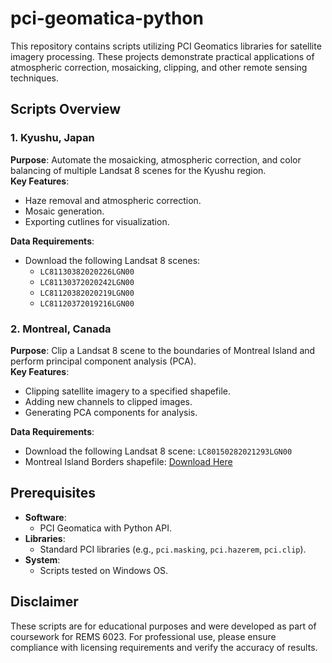 # pci-geomatica-python

This repository contains scripts utilizing PCI Geomatics libraries for satellite imagery processing. These projects demonstrate practical applications of atmospheric correction, mosaicking, clipping, and other remote sensing techniques.

## Scripts Overview

### 1. **Kyushu, Japan**
**Purpose**: Automate the mosaicking, atmospheric correction, and color balancing of multiple Landsat 8 scenes for the Kyushu region.  
**Key Features**:  
- Haze removal and atmospheric correction.
- Mosaic generation.
- Exporting cutlines for visualization.  

**Data Requirements**:  
- Download the following Landsat 8 scenes:
  - `LC81130382020226LGN00`
  - `LC81130372020242LGN00`
  - `LC81120382020219LGN00`
  - `LC81120372019216LGN00`

### 2. **Montreal, Canada**
**Purpose**: Clip a Landsat 8 scene to the boundaries of Montreal Island and perform principal component analysis (PCA).  
**Key Features**:  
- Clipping satellite imagery to a specified shapefile.
- Adding new channels to clipped images.
- Generating PCA components for analysis.  

**Data Requirements**:  
- Download the following Landsat 8 scene: `LC80150282021293LGN00`
- Montreal Island Borders shapefile: [Download Here](https://donnees.montreal.ca/ville-de-montreal/limites-terrestres)

## Prerequisites
- **Software**:  
  - PCI Geomatica with Python API.  
- **Libraries**:  
  - Standard PCI libraries (e.g., `pci.masking`, `pci.hazerem`, `pci.clip`).
- **System**:  
  - Scripts tested on Windows OS.

## Disclaimer
These scripts are for educational purposes and were developed as part of coursework for REMS 6023. For professional use, please ensure compliance with licensing requirements and verify the accuracy of results.


